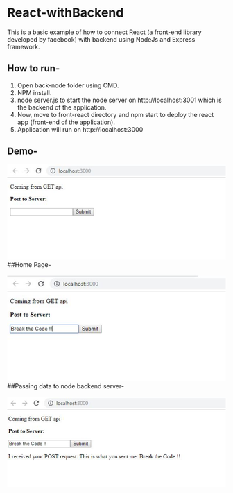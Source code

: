 # React-withBackend

This is a basic example of how to connect React (a front-end library developed by facebook) with backend using NodeJs and Express framework.

## How to run-
1. Open back-node folder using CMD.
2. NPM install.
3. node server.js to start the node server on http://localhost:3001 which is the backend of the application.
4. Now, move to front-react directory and npm start to deploy the react app (front-end of the application). 
5. Application will run on http://localhost:3000

## Demo-


<img src="https://github.com/rahul2412/React-withBackend/blob/master/demo_images/Capture1.JPG" alt="demo"/>
##Home Page-<br><br>


<img src="https://github.com/rahul2412/React-withBackend/blob/master/demo_images/Capture2.JPG" alt="demo"/>
##Passing data to node backend server-<br><br>

<img src="https://github.com/rahul2412/React-withBackend/blob/master/demo_images/Capture3.JPG" alt="demo"/>



